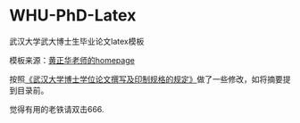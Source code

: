 # WHU-PhD-Latex
武汉大学武大博士生毕业论文latex模板

模板来源：[黄正华老师的homepage](http://aff.whu.edu.cn/huangzh/)

按照[《武汉大学博士学位论文撰写及印制规格的规定》](http://gs.whu.edu.cn/info/1026/1100.htm)做了一些修改，如将摘要提到目录前。

觉得有用的老铁请双击666.
